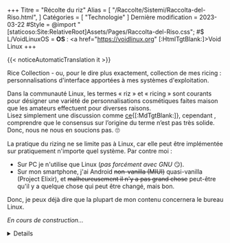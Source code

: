 +++
Titre = "Récolte du riz"
Alias ​​= [
  "/Raccolte/Sistemi/Raccolta-del-Riso.html",
]
Catégories = [ "Technologie" ]
Dernière modification = 2023-03-22
#Style = @import "[staticoso:Site:RelativeRoot]Assets/Pages/Raccolta-del-Riso.css";
#$ L/VoidLinuxOS = <strong>OS</strong> : <a href="https://voidlinux.org" [:HtmlTgtBlank:]>Void Linux</a>
+++

{{< noticeAutomaticTranslation it >}}



Rice Collection - ou, pour le dire plus exactement, collection de mes ricing : personnalisations d'interface apportées à mes systèmes d'exploitation.

Dans la communauté Linux, les termes « riz » et « ricing » sont courants pour désigner une variété de personnalisations cosmétiques faites maison que les amateurs effectuent pour diverses raisons.  
Lisez simplement une discussion comme [ce](https://web.archive.org/web/20220907203523/https://teddit.net/r/unixporn/comments/3iy3wd/stupid_question_what_is_ricing){[:MdTgtBlank:]}, cependant , comprendre que le consensus sur l’origine du terme n’est pas très solide. Donc, nous ne nous en soucions pas. 🙄

La pratique du rizing ne se limite pas à Linux, car elle peut être implémentée sur pratiquement n'importe quel système. Par contre moi :

- Sur PC je n'utilise que Linux (_pas forcément avec GNU_ 😏).
- Sur mon smartphone, j'ai Android ~~non-vanilla (MIUI)~~ quasi-vanilla (Project Elixir), et ~~malheureusement il n'y a pas grand chose~~ peut-être qu'il y a quelque chose qui peut être changé, mais bon.

Donc, je peux déjà dire que la plupart de mon contenu concernera le bureau Linux.

_En cours de construction..._

<!-- aucun processus />
<h3 class="NoTitle InlineBlock">Filtres :</h3>
<input type="checkbox" id="CheckBox-Linux" vérifié><label for="CheckBox-Linux">#Linux</label>
<input type="checkbox" id="CheckBox-Desktop" vérifié><label for="CheckBox-Desktop">#Desktop</label>
<input type="checkbox" id="CheckBox-XFCE" vérifié><label for="CheckBox-XFCE">#XFCE</label>
</noprocess -->

<div markdown="1" class="BorderBoxContainer">

<details markdown="1" class="Box-Linux Box-Desktop Box-XFCE" ouvert><résumé>
#### S5 octobre 2022 </summary>
-> #Linux #Bureau #XFCE

![]({{<assetsRoot >}}/Media/Ricing/Desktop/Screenshot_2022-10-30_00-14-14.png)

- [:L/VoidLinuxOS:]
- **Bureau** : `xfce4`
- **Panneau** : `xfce4-panel`
- **Barre des tâches** : `xfce4-docklike-plugin`
- **Menu global** : Plugin AppMenu (`appmenu-gtk-module appmenu-gtk3-module appmenu-registrar vala-panel-appmenu vala-panel-appmenu-data xfce4-panel-appmenu`)
- **Thème GTK** : [BlueSky-Light](https://github.com/i-mint/bluesky){[:MdTgtBlank:]}
- **thème xfwm** : BlueSky-Light
- **Icônes** : [Colloïde](https://github.com/vinceliuice/Colloid-icon-theme){[:MdTgtBlank:]}
</détails>

<details markdown="1" class="Box-Linux Box-Desktop Box-XFCE"><résumé>
#### S2 octobre 2022 </summary>
-> #Linux #Bureau #XFCE

![]({{<assetsRoot >}}/Media/Ricing/Desktop/Screenshot_2022-10-10_20-21-47.png)

- **OS** : [Void Linux](https://voidlinux.org){[:MdTgtBlank:]}
- **Bureau** : `xfce4`
- **Panneau** : `xfce4-panel`
- **Dock** : `planche`
- **Menu global** : Plugin AppMenu (`appmenu-gtk-module appmenu-gtk3-module appmenu-registrar vala-panel-appmenu vala-panel-appmenu-data xfce4-panel-appmenu`)
- **Thème GTK** : [Fluent-compact](https://github.com/vinceliuice/Fluent-gtk-theme){[:MdTgtBlank:]}
- **thème xfwm** : Fluent-Dark
- **Icônes** : [Fluant](https://github.com/vinceliuice/Fluent-icon-theme){[:MdTgtBlank:]}
</détails>

</div>